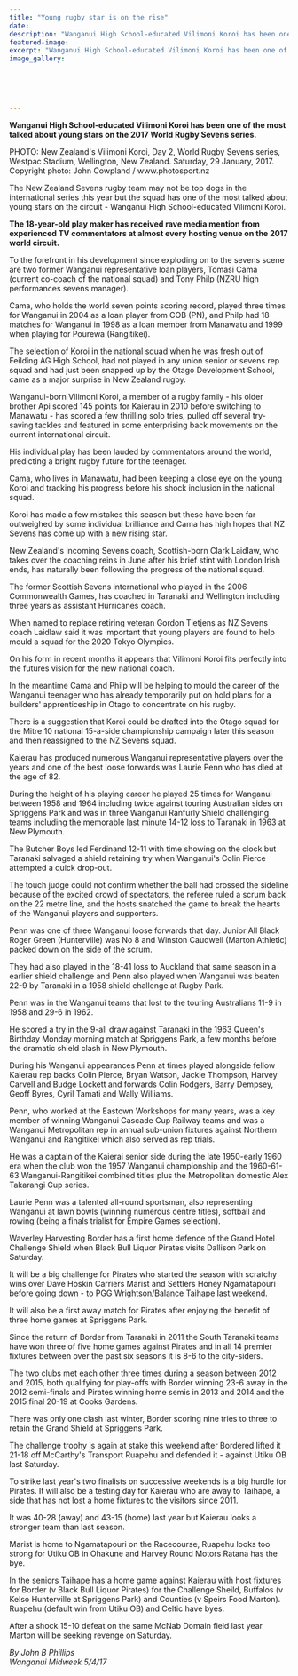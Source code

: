 ```yaml
---
title: "Young rugby star is on the rise"
date: 
description: "Wanganui High School-educated Vilimoni Koroi has been one of the most talked about young stars on the 2017 World Rugby Sevens series..."
featured-image: 
excerpt: "Wanganui High School-educated Vilimoni Koroi has been one of the most talked about young stars on the 2017 World Rugby Sevens series."
image_gallery:
	
	
	
	
	
---
```


<p><strong>Wanganui High School-educated Vilimoni Koroi has been one of the most talked about young stars on the 2017 World Rugby Sevens series.</strong></p>
<p><span>PHOTO: New Zealand's Vilimoni Koroi, Day 2, World Rugby Sevens series, Westpac Stadium, Wellington, New Zealand. Saturday, 29 January, 2017. <br />Copyright photo: John Cowpland / www.photosport.nz</span></p>
<p>The New Zealand Sevens rugby team may not be top dogs in the international series this year but the squad has one of the most talked about young stars on the circuit - Wanganui High School-educated Vilimoni Koroi.</p>
<p><strong>The 18-year-old play maker has received rave media mention from experienced TV commentators at almost every hosting venue on the 2017 world circuit.</strong></p>
<p>To the forefront in his development since exploding on to the sevens scene are two former Wanganui representative loan players, Tomasi Cama (current co-coach of the national squad) and Tony Philp (NZRU high performances sevens manager).</p>
<p>Cama, who holds the world seven points scoring record, played three times for Wanganui in 2004 as a loan player from COB (PN), and Philp had 18 matches for Wanganui in 1998 as a loan member from Manawatu and 1999 when playing for Pourewa (Rangitikei).</p>
<p>The selection of Koroi in the national squad when he was fresh out of Feilding AG High School, had not played in any union senior or sevens rep squad and had just been snapped up by the Otago Development School, came as a major surprise in New Zealand rugby.</p>
<p>Wanganui-born Vilimoni Koroi, a member of a rugby family - his older brother Api scored 145 points for Kaierau in 2010 before switching to Manawatu - has scored a few thrilling solo tries, pulled off several try-saving tackles and featured in some enterprising back movements on the current international circuit.</p>
<p>His individual play has been lauded by commentators around the world, predicting a bright rugby future for the teenager.</p>
<p>Cama, who lives in Manawatu, had been keeping a close eye on the young Koroi and tracking his progress before his shock inclusion in the national squad.</p>
<p>Koroi has made a few mistakes this season but these have been far outweighed by some individual brilliance and Cama has high hopes that NZ Sevens has come up with a new rising star.</p>
<p>New Zealand's incoming Sevens coach, Scottish-born Clark Laidlaw, who takes over the coaching reins in June after his brief stint with London Irish ends, has naturally been following the progress of the national squad.</p>
<p>The former Scottish Sevens international who played in the 2006 Commonwealth Games, has coached in Taranaki and Wellington including three years as assistant Hurricanes coach.</p>
<p>When named to replace retiring veteran Gordon Tietjens as NZ Sevens coach Laidlaw said it was important that young players are found to help mould a squad for the 2020 Tokyo Olympics.</p>
<p>On his form in recent months it appears that Vilimoni Koroi fits perfectly into the futures vision for the new national coach.</p>
<p>In the meantime Cama and Philp will be helping to mould the career of the Wanganui teenager who has already temporarily put on hold plans for a builders' apprenticeship in Otago to concentrate on his rugby.</p>
<p>There is a suggestion that Koroi could be drafted into the Otago squad for the Mitre 10 national 15-a-side championship campaign later this season and then reassigned to the NZ Sevens squad.</p>
<p>Kaierau has produced numerous Wanganui representative players over the years and one of the best loose forwards was Laurie Penn who has died at the age of 82.</p>
<p>During the height of his playing career he played 25 times for Wanganui between 1958 and 1964 including twice against touring Australian sides on Spriggens Park and was in three Wanganui Ranfurly Shield challenging teams including the memorable last minute 14-12 loss to Taranaki in 1963 at New Plymouth.</p>
<p>The Butcher Boys led Ferdinand 12-11 with time showing on the clock but Taranaki salvaged a shield retaining try when Wanganui's Colin Pierce attempted a quick drop-out.</p>
<p>The touch judge could not confirm whether the ball had crossed the sideline because of the excited crowd of spectators, the referee ruled a scrum back on the 22 metre line, and the hosts snatched the game to break the hearts of the Wanganui players and supporters.</p>
<p>Penn was one of three Wanganui loose forwards that day. Junior All Black Roger Green (Hunterville) was No 8 and Winston Caudwell (Marton Athletic) packed down on the side of the scrum.</p>
<p>They had also played in the 18-41 loss to Auckland that same season in a earlier shield challenge and Penn also played when Wanganui was beaten 22-9 by Taranaki in a 1958 shield challenge at Rugby Park.</p>
<p>Penn was in the Wanganui teams that lost to the touring Australians 11-9 in 1958 and 29-6 in 1962.</p>
<p>He scored a try in the 9-all draw against Taranaki in the 1963 Queen's Birthday Monday morning match at Spriggens Park, a few months before the dramatic shield clash in New Plymouth.</p>
<p>During his Wanganui appearances Penn at times played alongside fellow Kaierau rep backs Colin Pierce, Bryan Watson, Jackie Thompson, Harvey Carvell and Budge Lockett and forwards Colin Rodgers, Barry Dempsey, Geoff Byres, Cyril Tamati and Wally Williams.</p>
<p>Penn, who worked at the Eastown Workshops for many years, was a key member of winning Wanganui Cascade Cup Railway teams and was a Wanganui Metropolitan rep in annual sub-union fixtures against Northern Wanganui and Rangitikei which also served as rep trials.</p>
<p>He was a captain of the Kaierai senior side during the late 1950-early 1960 era when the club won the 1957 Wanganui championship and the 1960-61-63 Wanganui-Rangitikei combined titles plus the Metropolitan domestic Alex Takarangi Cup series.</p>
<p>Laurie Penn was a talented all-round sportsman, also representing Wanganui at lawn bowls (winning numerous centre titles), softball and rowing (being a finals trialist for Empire Games selection).</p>
<p>Waverley Harvesting Border has a first home defence of the Grand Hotel Challenge Shield when Black Bull Liquor Pirates visits Dallison Park on Saturday.</p>
<p>It will be a big challenge for Pirates who started the season with scratchy wins over Dave Hoskin Carriers Marist and Settlers Honey Ngamatapouri before going down - to PGG Wrightson/Balance Taihape last weekend.</p>
<p>It will also be a first away match for Pirates after enjoying the benefit of three home games at Spriggens Park.</p>
<p>Since the return of Border from Taranaki in 2011 the South Taranaki teams have won three of five home games against Pirates and in all 14 premier fixtures between over the past six seasons it is 8-6 to the city-siders.</p>
<p>The two clubs met each other three times during a season between 2012 and 2015, both qualifying for play-offs with Border winning 23-6 away in the 2012 semi-finals and Pirates winning home semis in 2013 and 2014 and the 2015 final 20-19 at Cooks Gardens.</p>
<p>There was only one clash last winter, Border scoring nine tries to three to retain the Grand Shield at Spriggens Park.</p>
<p>The challenge trophy is again at stake this weekend after Bordered lifted it 21-18 off McCarthy's Transport Ruapehu and defended it - against Utiku OB last Saturday.</p>
<p>To strike last year's two finalists on successive weekends is a big hurdle for Pirates. It will also be a testing day for Kaierau who are away to Taihape, a side that has not lost a home fixtures to the visitors since 2011.</p>
<p>It was 40-28 (away) and 43-15 (home) last year but Kaierau looks a stronger team than last season.</p>
<p>Marist is home to Ngamatapouri on the Racecourse, Ruapehu looks too strong for Utiku OB in Ohakune and Harvey Round Motors Ratana has the bye.</p>
<p>In the seniors Taihape has a home game against Kaierau with host fixtures for Border (v Black Bull Liquor Pirates) for the Challenge Sheild, Buffalos (v Kelso Hunterville at Spriggens Park) and Counties (v Speirs Food Marton). Ruapehu (default win from Utiku OB) and Celtic have byes.</p>
<p>After a shock 15-10 defeat on the same McNab Domain field last year Marton will be seeking revenge on Saturday.</p>
<p class="clear syndicator"><em>By John B Phillips</em><br /><em>Wanganui Midweek 5/4/17</em></p>

